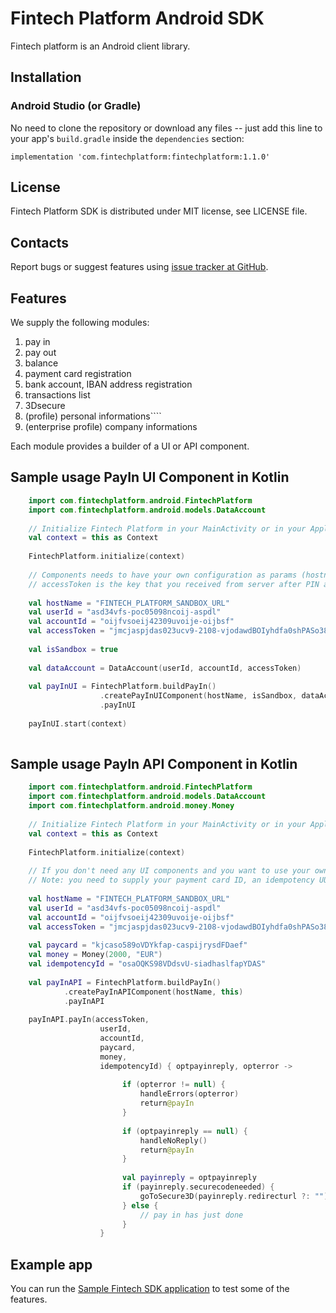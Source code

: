 Fintech Platform Android SDK
=================================================
Fintech platform is an Android client library.

Installation
-------------------------------------------------

### Android Studio (or Gradle)

No need to clone the repository or download any files -- just add this line to your app's `build.gradle` inside the `dependencies` section:

    implementation 'com.fintechplatform:fintechplatform:1.1.0'
    


License
-------------------------------------------------
Fintech Platform SDK is distributed under MIT license, see LICENSE file.


Contacts
-------------------------------------------------
Report bugs or suggest features using
[issue tracker at GitHub](https://github.com/nabertech/fintech-android-sdk/issues).

Features
-------------------------------------------------
We supply the following modules:

1. pay in 
2. pay out
3. balance
4. payment card registration
5. bank account, IBAN address registration
6. transactions list
7. 3Dsecure
8. (profile) personal informations````
9. (enterprise profile) company informations

Each module provides a builder of a UI or API component.

Sample usage PayIn UI Component in Kotlin
-------------------------------------------------
```kotlin
    import com.fintechplatform.android.FintechPlatform
    import com.fintechplatform.android.models.DataAccount
    
    // Initialize Fintech Platform in your MainActivity or in your Application onCreate, and give it Context params
    val context = this as Context
    
    FintechPlatform.initialize(context)
    
    // Components needs to have your own configuration as params (hostname, userid, accountid and token access to the platform)
    // accessToken is the key that you received from server after PIN authentication process.
     
    val hostName = "FINTECH_PLATFORM_SANDBOX_URL"
    val userId = "asd34vfs-poc05098ncoij-aspdl"
    val accountId = "oijfvsoeij42309uvoije-oijbsf"
    val accessToken = "jmcjaspjdas023ucv9-2108-vjodawdBOIyhdfa0shPASo384-dcpaos-2edas"
    
    val isSandbox = true
      
    val dataAccount = DataAccount(userId, accountId, accessToken)
    
    val payInUI = FintechPlatform.buildPayIn()
                    .createPayInUIComponent(hostName, isSandbox, dataAccount)
                    .payInUI
                    
    payInUI.start(context)
    
```


Sample usage PayIn API Component in Kotlin
-------------------------------------------------
```kotlin
    import com.fintechplatform.android.FintechPlatform
    import com.fintechplatform.android.models.DataAccount
    import com.fintechplatform.android.money.Money
    
    // Initialize Fintech Platform in your MainActivity or in your Application onCreate, and give it Context params
    val context = this as Context
    
    FintechPlatform.initialize(context)
   
    // If you don't need any UI components and you want to use your own graphics we also provide API components instances, in this example you can see pay in use case: 
    // Note: you need to supply your payment card ID, an idempotency UUID and how many cash you want to pay in, in this example 20,00 €
    
    val hostName = "FINTECH_PLATFORM_SANDBOX_URL"
    val userId = "asd34vfs-poc05098ncoij-aspdl"
    val accountId = "oijfvsoeij42309uvoije-oijbsf"
    val accessToken = "jmcjaspjdas023ucv9-2108-vjodawdBOIyhdfa0shPASo384-dcpaos-2edas"
    
    val paycard = "kjcaso589oVDYkfap-caspijrysdFDaef"
    val money = Money(2000, "EUR")
    val idempotencyId = "osaOQKS98VDdsvU-siadhaslfapYDAS"
    
    val payInAPI = FintechPlatform.buildPayIn()
            .createPayInAPIComponent(hostName, this)
            .payInAPI
     
    payInAPI.payIn(accessToken, 
                    userId,
                    accountId,
                    paycard,
                    money,
                    idempotencyId) { optpayinreply, opterror ->
             
                         if (opterror != null) {
                             handleErrors(opterror)
                             return@payIn
                         }
             
                         if (optpayinreply == null) {
                             handleNoReply()
                             return@payIn
                         }
                         
                         val payinreply = optpayinreply
                         if (payinreply.securecodeneeded) {
                             goToSecure3D(payinreply.redirecturl ?: "")
                         } else {
                             // pay in has just done
                         }
                    }
```

Example app
-------------------------------------------------

You can run the [Sample Fintech SDK application](https://github.com/nabertech/sample-fintech-android-sdk) to test some of the features.